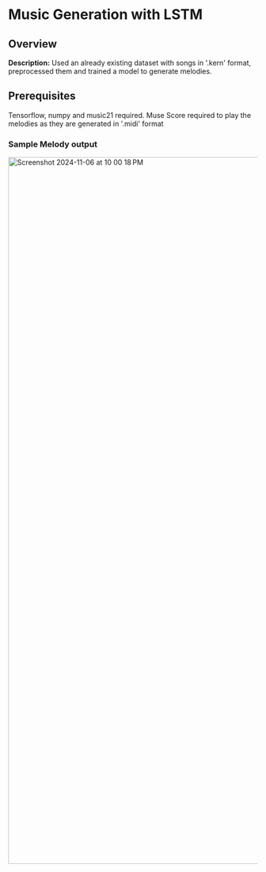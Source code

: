 # Music Generation with LSTM

## Overview

**Description:** Used an already existing dataset with songs in '.kern' format, preprocessed them and trained a model to generate melodies.



## Prerequisites

Tensorflow, numpy and music21 required. Muse Score required to play the melodies as they are generated in '.midi' format



### Sample Melody output
<img width="1428" alt="Screenshot 2024-11-06 at 10 00 18 PM" src="https://github.com/user-attachments/assets/bb6706d0-d14a-4d24-9bc6-cb9fdfb0bc66">
